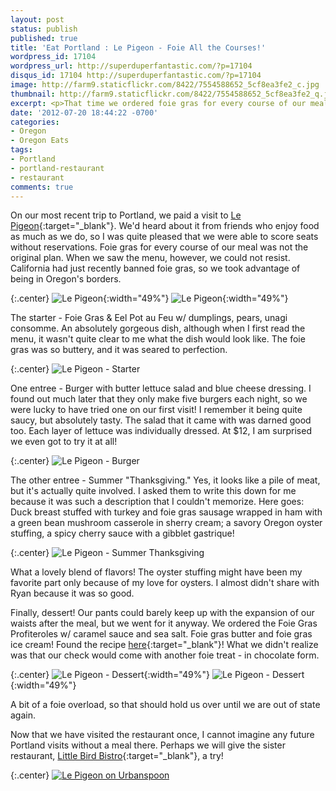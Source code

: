 ```yaml
---
layout: post
status: publish
published: true
title: 'Eat Portland : Le Pigeon - Foie All the Courses!'
wordpress_id: 17104
wordpress_url: http://superduperfantastic.com/?p=17104
disqus_id: 17104 http://superduperfantastic.com/?p=17104
image: http://farm9.staticflickr.com/8422/7554588652_5cf8ea3fe2_c.jpg
thumbnail: http://farm9.staticflickr.com/8422/7554588652_5cf8ea3fe2_q.jpg
excerpt: <p>That time we ordered foie gras for every course of our meal.</p>
date: '2012-07-20 18:44:22 -0700'
categories:
- Oregon
- Oregon Eats
tags:
- Portland
- portland-restaurant
- restaurant
comments: true
---
```

On our most recent trip to Portland, we paid a visit to [Le Pigeon](http://lepigeon.com/){:target="_blank"}. We'd heard about it from friends who enjoy food as much as we do, so I was quite pleased that we were able to score seats without reservations. Foie gras for every course of our meal was not the original plan. When we saw the menu, however, we could not resist. California had just recently banned foie gras, so we took advantage of being in Oregon's borders.

{:.center}
![Le Pigeon](http://farm9.staticflickr.com/8006/7554584428_0affeace68.jpg){:width="49%"} ![Le Pigeon](http://farm9.staticflickr.com/8022/7554583912_6b1bc6fa4e.jpg){:width="49%"}

The starter - Foie Gras & Eel Pot au Feu w/ dumplings, pears, unagi consomme. An absolutely gorgeous dish, although when I first read the menu, it wasn't quite clear to me what the dish would look like. The foie gras was so buttery, and it was seared to perfection.

{:.center}
![Le Pigeon - Starter](http://farm9.staticflickr.com/8422/7554588652_5cf8ea3fe2_c.jpg)

One entree - Burger with butter lettuce salad and blue cheese dressing. I found out much later that they only make five burgers each night, so we were lucky to have tried one on our first visit! I remember it being quite saucy, but absolutely tasty. The salad that it came with was darned good too. Each layer of lettuce was individually dressed. At $12, I am surprised we even got to try it at all!

{:.center}
![Le Pigeon - Burger](http://farm9.staticflickr.com/8141/7554590364_c178577d88_c.jpg)

The other entree - Summer "Thanksgiving." Yes, it looks like a pile of meat, but it's actually quite involved. I asked them to write this down for me because it was such a description that I couldn't memorize. Here goes: Duck breast stuffed with turkey and foie gras sausage wrapped in ham with a green bean mushroom casserole in sherry cream; a savory Oregon oyster stuffing, a spicy cherry sauce with a gibblet gastrique!

{:.center}
![Le Pigeon - Summer Thanksgiving](http://farm8.staticflickr.com/7247/7554591792_c97fef310d_c.jpg)

What a lovely blend of flavors! The oyster stuffing might have been my favorite part only because of my love for oysters. I almost didn't share with Ryan because it was so good.

Finally, dessert! Our pants could barely keep up with the expansion of our waists after the meal, but we went for it anyway. We ordered the Foie Gras Profiteroles w/ caramel sauce and sea salt. Foie gras butter and foie gras ice cream! Found the recipe [here](http://starchefs.com/cook/recipe/gabriel-rucker/foie-gras-profiteroles-caramel-sauce-and-sea-salt){:target="_blank"}! What we didn't realize was that our check would come with another foie treat - in chocolate form.

{:.center}
![Le Pigeon - Dessert](http://farm9.staticflickr.com/8158/7554593180_180faea733.jpg){:width="49%"} ![Le Pigeon - Dessert](http://farm8.staticflickr.com/7119/7554594226_76cd4b5a5f.jpg){:width="49%"}

A bit of a foie overload, so that should hold us over until we are out of state again.

Now that we have visited the restaurant once, I cannot imagine any future Portland visits without a meal there. Perhaps we will give the sister restaurant, [Little Bird Bistro](http://littlebirdbistro.com/ "Little Bird Bistro"){:target="_blank"}, a try!

{:.center}
[![Le Pigeon on Urbanspoon](http://www.urbanspoon.com/b/link/282038/biglink.gif)](http://www.urbanspoon.com/r/24/282038/restaurant/Kerns/Le-Pigeon-Portland)